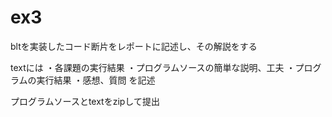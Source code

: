 # ex3

bltを実装したコード断片をレポートに記述し、その解説をする

textには
・各課題の実行結果
・プログラムソースの簡単な説明、工夫
・プログラムの実行結果
・感想、質問
を記述

プログラムソースとtextをzipして提出
